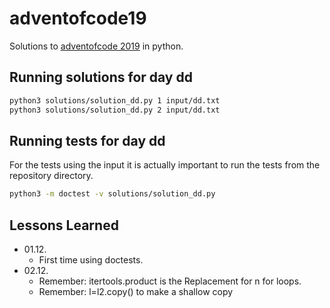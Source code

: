 # adventofcode19

Solutions to [adventofcode 2019](https://adventofcode.com/) in python.

## Running solutions for day dd

~~~sh
python3 solutions/solution_dd.py 1 input/dd.txt
python3 solutions/solution_dd.py 2 input/dd.txt
~~~

## Running tests for day dd

For the tests using the input it is actually important to run the tests from the repository directory.

~~~sh
python3 -m doctest -v solutions/solution_dd.py
~~~

## Lessons Learned

- 01.12.
  - First time using doctests.
- 02.12.
  - Remember: itertools.product is the Replacement for n for loops.
  - Remember: l=l2.copy() to make a shallow copy
